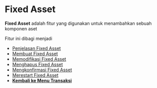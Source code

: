 # Fixed Asset

**Fixed Asset** adalah  fitur yang digunakan untuk menambahkan sebuah komponen aset

Fitur ini dibagi menjadi

- [Penjelasan Fixed Asset](./fixed-asset/penjelasan.md)
- [Membuat Fixed Asset](./fixed-asset/membuat.md)
- [Memodifikasi Fixed Asset](./fixed-asset/memodifikasi.md)
- [Menghapus Fixed Asset](./fixed-asset/menghapus.md)
- [Mengkonfirmasi Fixed Asset](./fixed-asset/mengkonfirmasi.md)
- [Merestart Fixed Asset](./fixed-asset/merestart.md)
- [**Kembali ke Menu Transaksi**](./../transaksi.md)
